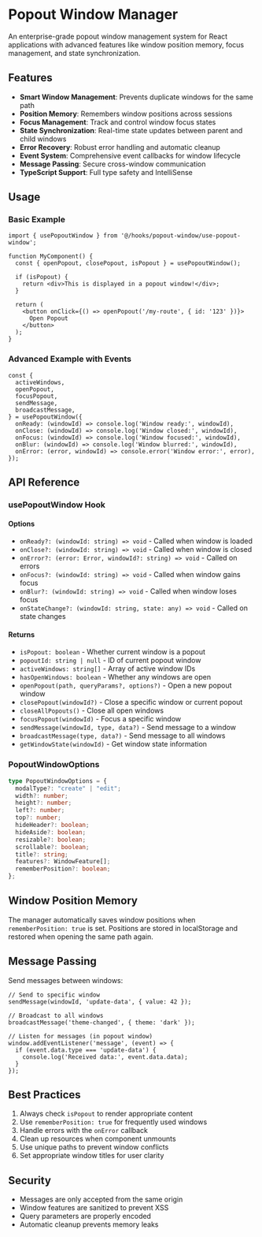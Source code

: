 <!--
Copyright 2023-2025 Eric Moss
Licensed under FSL-1.1-ALv2 (Functional Source License 1.1, Apache 2.0 Future)
Full license: https://github.com/emoss08/Trenova/blob/master/LICENSE.md-->
# Popout Window Manager

An enterprise-grade popout window management system for React applications with advanced features like window position memory, focus management, and state synchronization.

## Features

- **Smart Window Management**: Prevents duplicate windows for the same path
- **Position Memory**: Remembers window positions across sessions
- **Focus Management**: Track and control window focus states
- **State Synchronization**: Real-time state updates between parent and child windows
- **Error Recovery**: Robust error handling and automatic cleanup
- **Event System**: Comprehensive event callbacks for window lifecycle
- **Message Passing**: Secure cross-window communication
- **TypeScript Support**: Full type safety and IntelliSense

## Usage

### Basic Example

```tsx
import { usePopoutWindow } from '@/hooks/popout-window/use-popout-window';

function MyComponent() {
  const { openPopout, closePopout, isPopout } = usePopoutWindow();

  if (isPopout) {
    return <div>This is displayed in a popout window!</div>;
  }

  return (
    <button onClick={() => openPopout('/my-route', { id: '123' })}>
      Open Popout
    </button>
  );
}
```

### Advanced Example with Events

```tsx
const {
  activeWindows,
  openPopout,
  focusPopout,
  sendMessage,
  broadcastMessage,
} = usePopoutWindow({
  onReady: (windowId) => console.log('Window ready:', windowId),
  onClose: (windowId) => console.log('Window closed:', windowId),
  onFocus: (windowId) => console.log('Window focused:', windowId),
  onBlur: (windowId) => console.log('Window blurred:', windowId),
  onError: (error, windowId) => console.error('Window error:', error),
});
```

## API Reference

### usePopoutWindow Hook

#### Options

- `onReady?: (windowId: string) => void` - Called when window is loaded
- `onClose?: (windowId: string) => void` - Called when window is closed
- `onError?: (error: Error, windowId?: string) => void` - Called on errors
- `onFocus?: (windowId: string) => void` - Called when window gains focus
- `onBlur?: (windowId: string) => void` - Called when window loses focus
- `onStateChange?: (windowId: string, state: any) => void` - Called on state changes

#### Returns

- `isPopout: boolean` - Whether current window is a popout
- `popoutId: string | null` - ID of current popout window
- `activeWindows: string[]` - Array of active window IDs
- `hasOpenWindows: boolean` - Whether any windows are open
- `openPopout(path, queryParams?, options?)` - Open a new popout window
- `closePopout(windowId?)` - Close a specific window or current popout
- `closeAllPopouts()` - Close all open windows
- `focusPopout(windowId)` - Focus a specific window
- `sendMessage(windowId, type, data?)` - Send message to a window
- `broadcastMessage(type, data?)` - Send message to all windows
- `getWindowState(windowId)` - Get window state information

### PopoutWindowOptions

```typescript
type PopoutWindowOptions = {
  modalType?: "create" | "edit";
  width?: number;
  height?: number;
  left?: number;
  top?: number;
  hideHeader?: boolean;
  hideAside?: boolean;
  resizable?: boolean;
  scrollable?: boolean;
  title?: string;
  features?: WindowFeature[];
  rememberPosition?: boolean;
};
```

## Window Position Memory

The manager automatically saves window positions when `rememberPosition: true` is set. Positions are stored in localStorage and restored when opening the same path again.

## Message Passing

Send messages between windows:

```tsx
// Send to specific window
sendMessage(windowId, 'update-data', { value: 42 });

// Broadcast to all windows
broadcastMessage('theme-changed', { theme: 'dark' });

// Listen for messages (in popout window)
window.addEventListener('message', (event) => {
  if (event.data.type === 'update-data') {
    console.log('Received data:', event.data.data);
  }
});
```

## Best Practices

1. Always check `isPopout` to render appropriate content
2. Use `rememberPosition: true` for frequently used windows
3. Handle errors with the `onError` callback
4. Clean up resources when component unmounts
5. Use unique paths to prevent window conflicts
6. Set appropriate window titles for user clarity

## Security

- Messages are only accepted from the same origin
- Window features are sanitized to prevent XSS
- Query parameters are properly encoded
- Automatic cleanup prevents memory leaks
